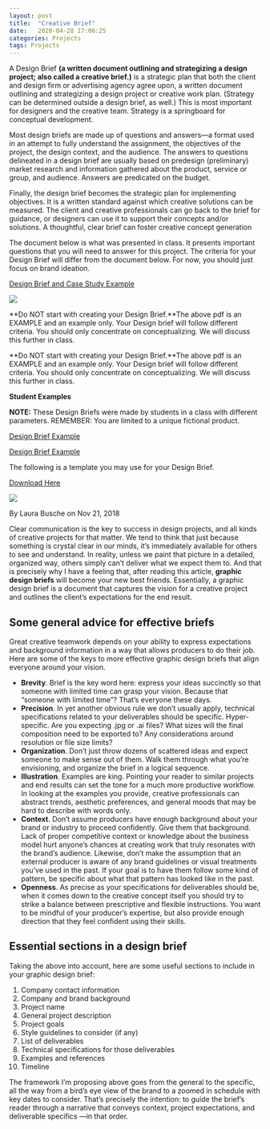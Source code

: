 ```yaml
---
layout: post
title:  "Creative Brief"
date:   2020-04-28 17:06:25
categories: Projects
tags: Projects
---
```


A Design Brief **(a written document outlining and strategizing a design project; also called a creative brief.)** is a strategic plan that both the client and design firm or advertising agency agree upon, a written document outlining and strategizing a design project or creative work plan. (Strategy can be determined outside a design brief, as well.) This is most important for designers and the creative team. Strategy is a springboard for conceptual development.

Most design briefs are made up of questions and answers—a format used in an attempt to fully understand the assignment, the objectives of the project, the design context, and the audience. The answers to questions delineated in a design brief are usually based on predesign (preliminary) market research and information gathered about the product, service or group, and audience. Answers are predicated on the budget.

Finally, the design brief becomes the strategic plan for implementing objectives. It is a written standard against which creative solutions can be measured. The client and creative professionals can go back to the brief for guidance, or designers can use it to support their concepts and/or solutions. A thoughtful, clear brief can foster creative concept generation

The document below is what was presented in class. It presents important questions that you will need to answer for this project. The criteria for your Design Brief will differ from the document below. For now, you should just focus on brand ideation.

<a href="https://www.dropbox.com/s/bmf05xsml5d9bzw/Design_Brief_Branding_VisualIdentity_Design_Advertising.pdf?dl=0" target="_blank">Design Brief and Case Study Example</a>

<a href="#" class="madtinker_main"><img class="madtinker_main" src="https://s3.amazonaws.com/image-control-storage/blog-images/2016/01/27191208/Design_Brief_Branding_Advertising.jpg" target="_blank" /></a>

**Do NOT start with creating your Design Brief.**The above pdf is an EXAMPLE and an example only. Your Design brief will follow different criteria. You should only concentrate on conceptualizing. We will discuss this further in class.

**Do NOT start with creating your Design Brief.**The above pdf is an EXAMPLE and an example only. Your Design brief will follow different criteria. You should only concentrate on conceptualizing. We will discuss this further in class.

**Student Examples**

**NOTE:** These Design Briefs were made by students in a class with different parameters. REMEMBER: You are limited to a unique fictional product.



<a href="https://www.dropbox.com/s/0b0zw9p11o6gq4f/VANBUSKIRK%20Design%20Brief.docx?dl=0" target="_blank"/>Design Brief Example</a>


<a href="https://www.dropbox.com/s/fk2b08js05h4dvp/Design_Brief_allison_white.docx?dl=0" target="_blank"/>Design Brief Example</a>


The following is a template you may use for your Design Brief.

<a href="https://s3.amazonaws.com/ndangelo-documents/ESU/Design_Brief_template.docx" target="_blank" />Download Here</a>


<div class="madtinker_main"><img src="https://s3.amazonaws.com/image-control-storage/2019/06/18143628/51021.pic_-15.jpg" /></div>

By Laura Busche on Nov 21, 2018

Clear communication is the key to success in design projects, and all kinds of creative projects for that matter. We tend to think that just because something is crystal clear in our minds, it’s immediately available for others to see and understand. In reality, unless we paint that picture in a detailed, organized way, others simply can’t deliver what we expect them to. And that is precisely why I have a feeling that, after reading this article, **graphic design briefs** will become your new best friends. Essentially, a graphic design brief is a document that captures the vision for a creative project and outlines the client’s expectations for the end result.

## Some general advice for effective briefs

Great creative teamwork depends on your ability to express expectations and background information in a way that allows producers to do their job. Here are some of the keys to more effective graphic design briefs that align everyone around your vision.

- **Brevity**. Brief is the key word here: express your ideas succinctly so that someone with limited time can grasp your vision. Because that “someone with limited time”? That’s everyone these days.
- **Precision**. In yet another obvious rule we don’t usually apply, technical specifications related to your deliverables should be specific. Hyper-specific. Are you expecting .jpg or .ai files? What sizes will the final composition need to be exported to? Any considerations around resolution or file size limits?
- **Organization**. Don’t just throw dozens of scattered ideas and expect someone to make sense out of them. Walk them through what you’re envisioning, and organize the brief in a logical sequence.
- **Illustration**. Examples are king. Pointing your reader to similar projects and end results can set the tone for a much more productive workflow. In looking at the examples you provide, creative professionals can abstract trends, aesthetic preferences, and general moods that may be hard to describe with words only.
- **Context**. Don’t assume producers have enough background about your brand or industry to proceed confidently. Give them that background. Lack of proper competitive context or knowledge about the business model hurt anyone’s chances at creating work that truly resonates with the brand’s audience. Likewise, don’t make the assumption that an external producer is aware of any brand guidelines or visual treatments you’ve used in the past. If your goal is to have them follow some kind of pattern, be specific about what that pattern has looked like in the past.
- **Openness**. As precise as your specifications for deliverables should be, when it comes down to the creative concept itself you should try to strike a balance between prescriptive and flexible instructions. You want to be mindful of your producer’s expertise, but also provide enough direction that they feel confident using their skills.

## Essential sections in a design brief

Taking the above into account, here are some useful sections to include in your graphic design brief:

1. Company contact information
2. Company and brand background
3. Project name
4. General project description
5. Project goals
6. Style guidelines to consider (if any)
7. List of deliverables
8. Technical specifications for those deliverables
9. Examples and references
10. Timeline

The framework I’m proposing above goes from the general to the specific, all the way from a bird’s eye view of the brand to a zoomed in schedule with key dates to consider. That’s precisely the intention: to guide the brief’s reader through a narrative that conveys context, project expectations, and deliverable specifics —in that order.